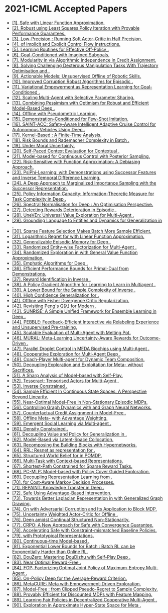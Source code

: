 # 2021-ICML Accepted Papers

- [[1]. Safe  with Linear Function Approximation.](http://proceedings.mlr.press/v139/amani21a.html)
 - [[2]. Robust  using Least Squares Policy Iteration with Provable Performance Guarantees.](http://proceedings.mlr.press/v139/badrinath21a.html)
 - [[3]. Low-Precision : Running Soft Actor-Critic in Half Precision.](http://proceedings.mlr.press/v139/bjorck21a.html)
 - [[4].  of Implicit and Explicit Control Flow Instructions.](http://proceedings.mlr.press/v139/brooks21a.html)
 - [[5]. Learning Routines for Effective Off-Policy .](http://proceedings.mlr.press/v139/cetin21a.html)
 - [[6]. Goal-Conditioned  with Imagined Subgoals.](http://proceedings.mlr.press/v139/chane-sane21a.html)
 - [[7]. Modularity in  via Algorithmic Independence in Credit Assignment.](http://proceedings.mlr.press/v139/chang21b.html)
 - [[8]. Solving Challenging Dexterous Manipulation Tasks With Trajectory Optimisation and .](http://proceedings.mlr.press/v139/charlesworth21a.html)
 - [[9]. Actionable Models: Unsupervised Offline  of Robotic Skills.](http://proceedings.mlr.press/v139/chebotar21a.html)
 - [[10]. Improved Corruption Robust Algorithms for Episodic .](http://proceedings.mlr.press/v139/chen21d.html)
 - [[11]. Variational Empowerment as Representation Learning for Goal-Conditioned .](http://proceedings.mlr.press/v139/choi21b.html)
 - [[12]. Scaling Multi-Agent  with Selective Parameter Sharing.](http://proceedings.mlr.press/v139/christianos21a.html)
 - [[13]. Combining Pessimism with Optimism for Robust and Efficient Model-Based Deep .](http://proceedings.mlr.press/v139/curi21a.html)
 - [[14]. Offline  with Pseudometric Learning.](http://proceedings.mlr.press/v139/dadashi21a.html)
 - [[15]. Demonstration-Conditioned  for Few-Shot Imitation.](http://proceedings.mlr.press/v139/dance21a.html)
 - [[16]. SAINT-ACC: Safety-Aware Intelligent Adaptive Cruise Control for Autonomous Vehicles Using Deep .](http://proceedings.mlr.press/v139/das21a.html)
 - [[17]. Kernel-Based : A Finite-Time Analysis.](http://proceedings.mlr.press/v139/domingues21a.html)
 - [[18]. Risk Bounds and Rademacher Complexity in Batch .](http://proceedings.mlr.press/v139/duan21a.html)
 - [[19].  Under Moral Uncertainty.](http://proceedings.mlr.press/v139/ecoffet21a.html)
 - [[20]. Self-Paced Context Evaluation for Contextual .](http://proceedings.mlr.press/v139/eimer21a.html)
 - [[21]. Model-based  for Continuous Control with Posterior Sampling.](http://proceedings.mlr.press/v139/fan21b.html)
 - [[22]. Risk-Sensitive  with Function Approximation: A Debiasing Approach.](http://proceedings.mlr.press/v139/fei21a.html)
 - [[23]. PsiPhi-Learning:  with Demonstrations using Successor Features and Inverse Temporal Difference Learning.](http://proceedings.mlr.press/v139/filos21a.html)
 - [[24]. A Deep  Approach to Marginalized Importance Sampling with the Successor Representation.](http://proceedings.mlr.press/v139/fujimoto21a.html)
 - [[25]. Policy Information Capacity: Information-Theoretic Measure for Task Complexity in Deep .](http://proceedings.mlr.press/v139/furuta21a.html)
 - [[26]. Spectral Normalisation for Deep : An Optimisation Perspective.](http://proceedings.mlr.press/v139/gogianu21a.html)
 - [[27]. Detecting Rewards Deterioration in Episodic .](http://proceedings.mlr.press/v139/greenberg21a.html)
 - [[28]. UneVEn: Universal Value Exploration for Multi-Agent .](http://proceedings.mlr.press/v139/gupta21a.html)
 - [[29]. Grounding Language to Entities and Dynamics for Generalization in .](http://proceedings.mlr.press/v139/hanjie21a.html)
 - [[30]. Sparse Feature Selection Makes Batch  More Sample Efficient.](http://proceedings.mlr.press/v139/hao21a.html)
 - [[31]. Logarithmic Regret for  with Linear Function Approximation.](http://proceedings.mlr.press/v139/he21c.html)
 - [[32]. Generalizable Episodic Memory for Deep .](http://proceedings.mlr.press/v139/hu21d.html)
 - [[33]. Randomized Entity-wise Factorization for Multi-Agent .](http://proceedings.mlr.press/v139/iqbal21a.html)
 - [[34]. Randomized Exploration in  with General Value Function Approximation.](http://proceedings.mlr.press/v139/ishfaq21a.html)
 - [[35]. Emphatic Algorithms for Deep .](http://proceedings.mlr.press/v139/jiang21j.html)
 - [[36]. Efficient Performance Bounds for Primal-Dual  from Demonstrations.](http://proceedings.mlr.press/v139/kamoutsi21a.html)
 - [[37]. Reward Identification in Inverse .](http://proceedings.mlr.press/v139/kim21c.html)
 - [[38]. A Policy Gradient Algorithm for Learning to Learn in Multiagent .](http://proceedings.mlr.press/v139/kim21g.html)
 - [[39]. A Lower Bound for the Sample Complexity of Inverse .](http://proceedings.mlr.press/v139/komanduru21a.html)
 - [[40]. High Confidence Generalization for .](http://proceedings.mlr.press/v139/kostas21a.html)
 - [[41]. Offline  with Fisher Divergence Critic Regularization.](http://proceedings.mlr.press/v139/kostrikov21a.html)
 - [[42]. Revisiting Peng's Q(λ) for Modern .](http://proceedings.mlr.press/v139/kozuno21a.html)
 - [[43]. SUNRISE: A Simple Unified Framework for Ensemble Learning in Deep .](http://proceedings.mlr.press/v139/lee21g.html)
 - [[44]. PEBBLE: Feedback-Efficient Interactive  via Relabeling Experience and Unsupervised Pre-training.](http://proceedings.mlr.press/v139/lee21i.html)
 - [[45]. Scalable Evaluation of Multi-Agent  with Melting Pot.](http://proceedings.mlr.press/v139/leibo21a.html)
 - [[46]. MURAL: Meta-Learning Uncertainty-Aware Rewards for Outcome-Driven .](http://proceedings.mlr.press/v139/li21g.html)
 - [[47]. Parallel Droplet Control in MEDA Biochips using Multi-Agent .](http://proceedings.mlr.press/v139/liang21c.html)
 - [[48]. Cooperative Exploration for Multi-Agent Deep .](http://proceedings.mlr.press/v139/liu21j.html)
 - [[49]. Coach-Player Multi-agent  for Dynamic Team Composition.](http://proceedings.mlr.press/v139/liu21m.html)
 - [[50]. Decoupling Exploration and Exploitation for Meta- without Sacrifices.](http://proceedings.mlr.press/v139/liu21s.html)
 - [[51]. A Sharp Analysis of Model-based  with Self-Play.](http://proceedings.mlr.press/v139/liu21z.html)
 - [[52]. Tesseract: Tensorised Actors for Multi-Agent .](http://proceedings.mlr.press/v139/mahajan21a.html)
 - [[53]. Inverse Constrained .](http://proceedings.mlr.press/v139/malik21a.html)
 - [[54]. Sample Efficient  In Continuous State Spaces: A Perspective Beyond Linearity.](http://proceedings.mlr.press/v139/malik21c.html)
 - [[55]. Near-Optimal Model-Free  in Non-Stationary Episodic MDPs.](http://proceedings.mlr.press/v139/mao21b.html)
 - [[56]. Controlling Graph Dynamics with  and Graph Neural Networks.](http://proceedings.mlr.press/v139/meirom21a.html)
 - [[57]. Counterfactual Credit Assignment in Model-Free .](http://proceedings.mlr.press/v139/mesnard21a.html)
 - [[58]. Offline Meta- with Advantage Weighting.](http://proceedings.mlr.press/v139/mitchell21a.html)
 - [[59]. Emergent Social Learning via Multi-agent .](http://proceedings.mlr.press/v139/ndousse21a.html)
 - [[60]. Density Constrained .](http://proceedings.mlr.press/v139/qin21a.html)
 - [[61]. Decoupling Value and Policy for Generalization in .](http://proceedings.mlr.press/v139/raileanu21a.html)
 - [[62]. Model-Based  via Latent-Space Collocation.](http://proceedings.mlr.press/v139/rybkin21b.html)
 - [[63]. Recomposing the  Building Blocks with Hypernetworks.](http://proceedings.mlr.press/v139/sarafian21a.html)
 - [[64]. RRL: Resnet as representation for .](http://proceedings.mlr.press/v139/shah21a.html)
 - [[65]. Structured World Belief for  in POMDP.](http://proceedings.mlr.press/v139/singh21a.html)
 - [[66]. Multi-Task  with Context-based Representations.](http://proceedings.mlr.press/v139/sodhani21a.html)
 - [[67]. Shortest-Path Constrained  for Sparse Reward Tasks.](http://proceedings.mlr.press/v139/sohn21a.html)
 - [[68]. PC-MLP: Model-based  with Policy Cover Guided Exploration.](http://proceedings.mlr.press/v139/song21b.html)
 - [[69]. Decoupling Representation Learning from .](http://proceedings.mlr.press/v139/stooke21a.html)
 - [[70].  for Cost-Aware Markov Decision Processes.](http://proceedings.mlr.press/v139/suttle21a.html)
 - [[71]. REPAINT: Knowledge Transfer in Deep .](http://proceedings.mlr.press/v139/tao21a.html)
 - [[72]. Safe  Using Advantage-Based Intervention.](http://proceedings.mlr.press/v139/wagener21a.html)
 - [[73]. Towards Better Laplacian Representation in  with Generalized Graph Drawing.](http://proceedings.mlr.press/v139/wang21ae.html)
 - [[74]. On  with Adversarial Corruption and Its Application to Block MDP.](http://proceedings.mlr.press/v139/wu21g.html)
 - [[75]. Uncertainty Weighted Actor-Critic for Offline .](http://proceedings.mlr.press/v139/wu21i.html)
 - [[76]. Deep  amidst Continual Structured Non-Stationarity.](http://proceedings.mlr.press/v139/xie21c.html)
 - [[77]. CRPO: A New Approach for Safe  with Convergence Guarantee.](http://proceedings.mlr.press/v139/xu21a.html)
 - [[78]. Accelerating Safe  with Constraint-mismatched Baseline Policies.](http://proceedings.mlr.press/v139/yang21i.html)
 - [[79].  with Prototypical Representations.](http://proceedings.mlr.press/v139/yarats21a.html)
 - [[80]. Continuous-time Model-based .](http://proceedings.mlr.press/v139/yildiz21a.html)
 - [[81]. Exponential Lower Bounds for Batch : Batch RL can be Exponentially Harder than Online RL.](http://proceedings.mlr.press/v139/zanette21a.html)
 - [[82]. DouZero: Mastering DouDizhu with Self-Play Deep .](http://proceedings.mlr.press/v139/zha21a.html)
 - [[83]. Near Optimal Reward-Free .](http://proceedings.mlr.press/v139/zhang21e.html)
 - [[84]. FOP: Factorizing Optimal Joint Policy of Maximum-Entropy Multi-Agent .](http://proceedings.mlr.press/v139/zhang21m.html)
 - [[85]. On-Policy Deep  for the Average-Reward Criterion.](http://proceedings.mlr.press/v139/zhang21q.html)
 - [[86]. MetaCURE: Meta  with Empowerment-Driven Exploration.](http://proceedings.mlr.press/v139/zhang21w.html)
 - [[87]. Model-Free : from Clipped Pseudo-Regret to Sample Complexity.](http://proceedings.mlr.press/v139/zhang21ab.html)
 - [[88]. Provably Efficient  for Discounted MDPs with Feature Mapping.](http://proceedings.mlr.press/v139/zhou21a.html)
 - [[89]. Learning Fair Policies in Decentralized Cooperative Multi-Agent .](http://proceedings.mlr.press/v139/zimmer21a.html)
 - [[90]. Exploration in Approximate Hyper-State Space for Meta .](http://proceedings.mlr.press/v139/zintgraf21a.html)
